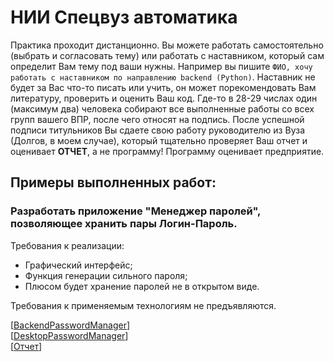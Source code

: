 # НИИ Спецвуз автоматика

Практика проходит дистанционно. Вы можете работать самостоятельно (выбрать и согласовать тему) или работать с наставником, который сам определит Вам тему под ваши нужны. 
Например вы пишите `ФИО, хочу работать с наставником по направлению backend (Python)`. Наставник не будет за Вас что-то писать или учить, он может порекомендовать Вам литературу, проверить и оценить Ваш код. Где-то в 28-29 числах один (максимум два) человека собирают все выполненные работы со всех групп вашего ВПР, после чего относят на подпись.
После успешной подписи титульников Вы сдаете свою работу руководителю из Вуза (Долгов, в моем случае), который тщательно проверяет Ваш отчет и оценивает **ОТЧЕТ**, а не программу! Программу оценивает предприятие. 

## Примеры выполненных работ:


### Разработать приложение "Менеджер паролей", позволяющее хранить пары Логин-Пароль.
Требования к реализации:
- Графический интерфейс;
- Функция генерации сильного пароля;
- Плюсом будет хранение паролей не в открытом виде.

Требования к применяемым технологиям не предъявляются.

[[BackendPasswordManager](https://github.com/JKearnsl/BackendPasswordManager)]  
[[DesktopPasswordManager](https://github.com/JKearnsl/DesktopPasswordManager)]  
[[Отчет](https://github.com/xarll/vpr/raw/main/items/pract2/specvuz/Boyarshinov_N_O_VPR22_otchet%20(2).docx)]

